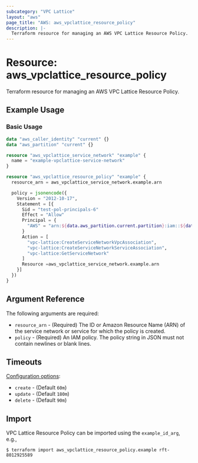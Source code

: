 ```yaml
---
subcategory: "VPC Lattice"
layout: "aws"
page_title: "AWS: aws_vpclattice_resource_policy"
description: |-
  Terraform resource for managing an AWS VPC Lattice Resource Policy.
---
```


# Resource: aws_vpclattice_resource_policy

Terraform resource for managing an AWS VPC Lattice Resource Policy.

## Example Usage

### Basic Usage

```terraform
data "aws_caller_identity" "current" {}
data "aws_partition" "current" {}

resource "aws_vpclattice_service_network" "example" {
  name = "example-vpclattice-service-network"
}

resource "aws_vpclattice_resource_policy" "example" {
  resource_arn = aws_vpclattice_service_network.example.arn

  policy = jsonencode({
    Version = "2012-10-17",
    Statement = [{
      Sid = "test-pol-principals-6"
      Effect = "Allow"
      Principal = {
        "AWS" = "arn:${data.aws_partition.current.partition}:iam::${data.aws_caller_identity.current.account_id}:root"
      }
      Action = [
        "vpc-lattice:CreateServiceNetworkVpcAssociation",
        "vpc-lattice:CreateServiceNetworkServiceAssociation",
        "vpc-lattice:GetServiceNetwork"
      ]
      Resource =aws_vpclattice_service_network.example.arn
    }]
  })
}
```

## Argument Reference

The following arguments are required:

* `resource_arn` - (Required) The ID or Amazon Resource Name (ARN) of the service network or service for which the policy is created.
* `policy` - (Required) An IAM policy. The policy string in JSON must not contain newlines or blank lines.

## Timeouts

[Configuration options](https://developer.hashicorp.com/terraform/language/resources/syntax#operation-timeouts):

* `create` - (Default `60m`)
* `update` - (Default `180m`)
* `delete` - (Default `90m`)

## Import

VPC Lattice Resource Policy can be imported using the `example_id_arg`, e.g.,

```
$ terraform import aws_vpclattice_resource_policy.example rft-8012925589
```
